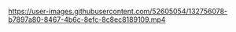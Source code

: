 

https://user-images.githubusercontent.com/52605054/132756078-b7897a80-8467-4b6c-8efc-8c8ec8189109.mp4

